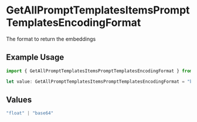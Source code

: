# GetAllPromptTemplatesItemsPromptTemplatesEncodingFormat

The format to return the embeddings

## Example Usage

```typescript
import { GetAllPromptTemplatesItemsPromptTemplatesEncodingFormat } from "@orq-ai/node/models/operations";

let value: GetAllPromptTemplatesItemsPromptTemplatesEncodingFormat = "base64";
```

## Values

```typescript
"float" | "base64"
```